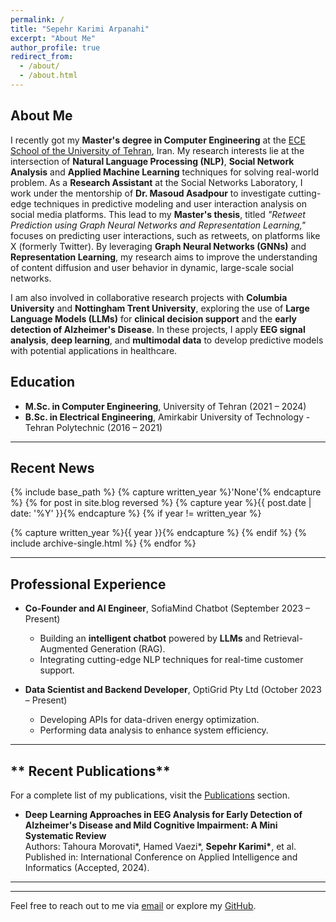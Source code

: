 ```yaml
---
permalink: /
title: "Sepehr Karimi Arpanahi"
excerpt: "About Me"
author_profile: true
redirect_from: 
  - /about/
  - /about.html
---
```


## **About Me**

I recently got my **Master's degree in Computer Engineering** at the [ECE School of the University of Tehran](https://ece.ut.ac.ir/en/ece), Iran. My research interests lie at the intersection of **Natural Language Processing (NLP)**, **Social Network Analysis** and **Applied Machine Learning** techniques for solving real-world problem. As a **Research Assistant** at the Social Networks Laboratory, I work under the mentorship of **Dr. Masoud Asadpour** to investigate cutting-edge techniques in predictive modeling and user interaction analysis on social media platforms. This lead to my **Master's thesis**, titled *"Retweet Prediction using Graph Neural Networks and Representation Learning,"* focuses on predicting user interactions, such as retweets, on platforms like X (formerly Twitter). By leveraging **Graph Neural Networks (GNNs)** and **Representation Learning**, my research aims to improve the understanding of content diffusion and user behavior in dynamic, large-scale social networks.

I am also involved in collaborative research projects with **Columbia University** and **Nottingham Trent University**, exploring the use of **Large Language Models (LLMs)** for **clinical decision support** and the **early detection of Alzheimer's Disease**. In these projects, I apply **EEG signal analysis**, **deep learning**, and **multimodal data** to develop predictive models with potential applications in healthcare.


## **Education**
- **M.Sc. in Computer Engineering**, University of Tehran (2021 – 2024)  
- **B.Sc. in Electrical Engineering**, Amirkabir University of Technology - Tehran Polytechnic (2016 – 2021)  

<!-- ---

## **RECENT Research Experience**
- **Research Assistant**, Social Network Laboratory, University of Tehran (October 2021 – Present)  

  - Developing models for interaction prediction on Twitter (X) using **graph-based embeddings** and **textual features**.  
  - Focused on leveraging Graph Attention Networks for network representation learning.  

- **Research Assistant**, Columbia University, USA (January 2024 – Present)  

  - Developing LLM-based pipelines for real-time **clinical decision support** systems.  
  - Researching the optimization of in-context learning for **diagnostic applications**.

- **Research Assistant**, Nottingham Trent University, UK (February 2024 – Present)  

  - Conducting a **systematic review** of deep learning methods applied to EEG data for detecting Alzheimer’s Disease.  
  - Collaborating with multidisciplinary teams for neurodegenerative disease research.  

- **Research Assistant**, Computational Intelligence Laboratory, Amirkabir University (January 2021 – September 2021)  
  - Explored **Deep Reinforcement Learning** (Deep RL) approaches for differential game solutions.   -->


---
## **Recent News**

{% include base_path %}
{% capture written_year %}'None'{% endcapture %}
{% for post in site.blog reversed %}
  {% capture year %}{{ post.date | date: '%Y' }}{% endcapture %}
  {% if year != written_year %}
  
  {% capture written_year %}{{ year }}{% endcapture %}
  {% endif %}
  {% include archive-single.html %}
{% endfor %}



---

## **Professional Experience**
- **Co-Founder and AI Engineer**, SofiaMind Chatbot (September 2023 – Present)  
  - Building an **intelligent chatbot** powered by **LLMs** and Retrieval-Augmented Generation (RAG).  
  - Integrating cutting-edge NLP techniques for real-time customer support.  

- **Data Scientist and Backend Developer**, OptiGrid Pty Ltd (October 2023 – Present)  
  - Developing APIs for data-driven energy optimization.  
  - Performing data analysis to enhance system efficiency.  

---
## ** Recent Publications**
For a complete list of my publications, visit the [Publications](/publications/) section.  
- **Deep Learning Approaches in EEG Analysis for Early Detection of Alzheimer's Disease and Mild Cognitive Impairment: A Mini Systematic Review**  
  Authors: Tahoura Morovati\*, Hamed Vaezi\*, **Sepehr Karimi\***, et al.  
  Published in: International Conference on Applied Intelligence and Informatics (Accepted, 2024).  

<!-- - **Enhancing Alzheimer's Detection with Reasoning-Augmented In-Context Learning**  
  Authors: MohammadJavad Momeni\*, **Sepehr Karimi\***, Dr. Maryam Zolnoori  
  Status: Under preparation.   -->

---


---


Feel free to reach out to me via [email](mailto:sepkarimia@gmail.com) or explore my [GitHub](https://github.com/sepehr-karimi).